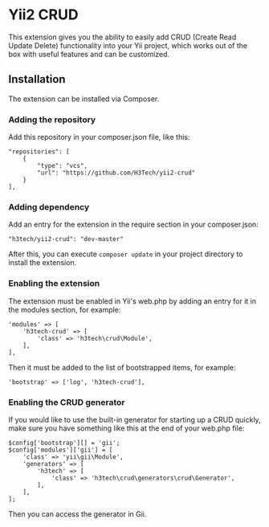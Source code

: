 # Yii2 CRUD
This extension gives you the ability to easily add CRUD (Create Read Update Delete) functionality into your Yii project, which works out of the box with useful features and can be customized.

## Installation
The extension can be installed via Composer.

### Adding the repository
Add this repository in your composer.json file, like this:
```
"repositories": [
    {
        "type": "vcs",
        "url": "https://github.com/H3Tech/yii2-crud"
    }
],
```
### Adding dependency
Add an entry for the extension in the require section in your composer.json:
```
"h3tech/yii2-crud": "dev-master"
```
After this, you can execute `composer update` in your project directory to install the extension.

### Enabling the extension
The extension must be enabled in Yii's web.php by adding an entry for it in the modules section, for example:
```
'modules' => [
    'h3tech-crud' => [
        'class' => 'h3tech\crud\Module',
    ],
],
```
Then it must be added to the list of bootstrapped items, for example:
```
'bootstrap' => ['log', 'h3tech-crud'],
```
### Enabling the CRUD generator
If you would like to use the built-in generator for starting up a CRUD quickly, make sure you have something like this at the end of your web.php file:
```
$config['bootstrap'][] = 'gii';
$config['modules']['gii'] = [
    'class' => 'yii\gii\Module',
    'generators' => [
        'h3tech' => [
            'class' => 'h3tech\crud\generators\crud\Generator',
        ],
    ],
];
```
Then you can access the generator in Gii.